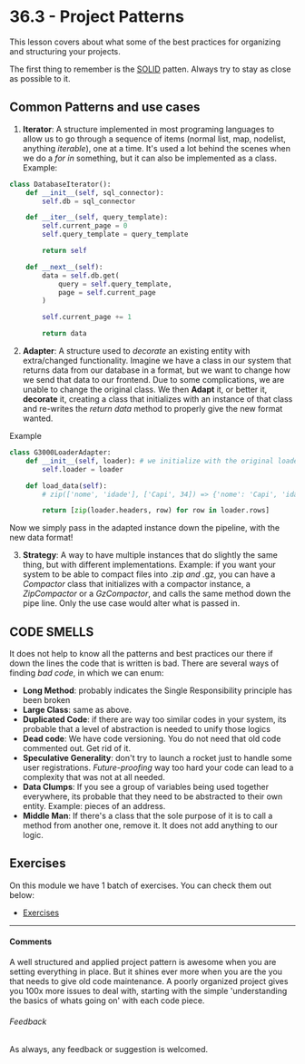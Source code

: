 # 36.3 - Project Patterns

This lesson covers about what some of the best practices for organizing and structuring your projects.

The first thing to remember is the [SOLID](https://en.wikipedia.org/wiki/SOLID) patten. Always try to stay as close as possible to it.

## Common Patterns and use cases

1. **Iterator**: A structure implemented in most programing languages to allow us to go through a sequence of items (normal list, map, nodelist, anything *iterable*), one at a time. It's used a lot behind the scenes when we do a *for in* something, but it can also be implemented as a class. Example:

```python
class DatabaseIterator():
    def __init__(self, sql_connector):
        self.db = sql_connector

    def __iter__(self, query_template):
        self.current_page = 0
        self.query_template = query_template

        return self

    def __next__(self):
        data = self.db.get(
            query = self.query_template,
            page = self.current_page
        )

        self.current_page += 1

        return data
```

2. **Adapter**: A structure used to *decorate* an existing entity with extra/changed functionality. Imagine we have a class in our system that returns data from our database in a format, but we want to change how we send that data to our frontend. Due to some complications, we are unable to change the original class. We then **Adapt** it, or better it, **decorate** it, creating a class that initializes with an instance of that class and re-writes the *return data* method to properly give the new format wanted.

Example

```python
class G3000LoaderAdapter:
    def __init__(self, loader): # we initialize with the original loader
        self.loader = loader

    def load_data(self):
        # zip(['nome', 'idade'], ['Capi', 34]) => {'nome': 'Capi', 'idade': 34}

        return [zip(loader.headers, row) for row in loader.rows]
```

Now we simply pass in the adapted instance down the pipeline, with the new data format!

3. **Strategy**: A way to have multiple instances that do slightly the same thing, but with different implementations. Example: if you want your system to be able to compact files into .zip *and* .gz, you can have a *Compactor* class that initializes with a compactor instance, a *ZipCompactor* or a *GzCompactor*, and calls the same method down the pipe line. Only the use case would alter what is passed in.

## CODE SMELLS

It does not help to know all the patterns and best practices our there if down the lines the code that is written is bad. There are several ways of finding *bad code*, in which we can enum:

* **Long Method**: probably indicates the Single Responsibility principle has been broken
* **Large Class**: same as above.
* **Duplicated Code**: if there are way too similar codes in your system, its probable that a level of abstraction is needed to unify those logics
* **Dead code**: We have code versioning. You do not need that old code commented out. Get rid of it.
* **Speculative Generality**: don't try to launch a rocket just to handle some user registrations. *Future-proofing* way too hard your code can lead to a complexity that was not at all needed.
* **Data Clumps**: If you see a group of variables being used together everywhere, its probable that they need to be abstracted to their own entity. Example: pieces of an address.
* **Middle Man**: If there's a class that the sole purpose of it is to call a method from another one, remove it. It does not add anything to our logic.

## Exercises

On this module we have 1 batch of exercises. You can check them out below:

- [Exercises](./exercises)

----

#### Comments

A well structured and applied project pattern is awesome when you are setting everything in place. But it shines ever more when you are the you that needs to give old code maintenance. A poorly organized project gives you 100x more issues to deal with, starting with the simple 'understanding the basics of whats going on' with each code piece.

###### Feedback

As always, any feedback or suggestion is welcomed.

